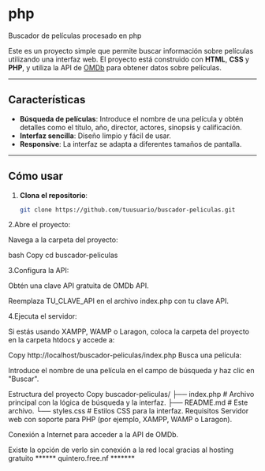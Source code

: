 # php
Buscador de películas procesado en php

Este es un proyecto simple que permite buscar información sobre películas utilizando una interfaz web. El proyecto está construido con **HTML**, **CSS** y **PHP**, y utiliza la API de [OMDb](http://www.omdbapi.com/) para obtener datos sobre películas.

---

## Características

- **Búsqueda de películas**: Introduce el nombre de una película y obtén detalles como el título, año, director, actores, sinopsis y calificación.
- **Interfaz sencilla**: Diseño limpio y fácil de usar.
- **Responsive**: La interfaz se adapta a diferentes tamaños de pantalla.

---

## Cómo usar

1. **Clona el repositorio**:
   ```bash
   git clone https://github.com/tuusuario/buscador-peliculas.git

2.Abre el proyecto:

Navega a la carpeta del proyecto:

bash
Copy
cd buscador-peliculas

3.Configura la API:

Obtén una clave API gratuita de OMDb API.

Reemplaza TU_CLAVE_API en el archivo index.php con tu clave API.

4.Ejecuta el servidor:

Si estás usando XAMPP, WAMP o Laragon, coloca la carpeta del proyecto en la carpeta htdocs y accede a:

Copy
http://localhost/buscador-peliculas/index.php
Busca una película:

Introduce el nombre de una película en el campo de búsqueda y haz clic en "Buscar".

Estructura del proyecto
Copy
buscador-peliculas/
├── index.php          # Archivo principal con la lógica de búsqueda y la interfaz.
├── README.md          # Este archivo.
└── styles.css         # Estilos CSS para la interfaz.
Requisitos
Servidor web con soporte para PHP (por ejemplo, XAMPP, WAMP o Laragon).

Conexión a Internet para acceder a la API de OMDb.

Existe la opción de verlo sin conexión a la red local gracias al hosting gratuito ****** quintero.free.nf *******

